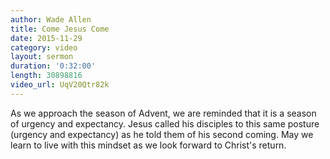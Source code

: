 ```yaml
---
author: Wade Allen
title: Come Jesus Come
date: 2015-11-29
category: video
layout: sermon
duration: '0:32:00' 
length: 30898816
video_url: UqV20Qtr82k
---
```


As we approach the season of Advent, we are reminded that it is a season of urgency and expectancy. Jesus called his disciples to this same posture (urgency and expectancy) as he told them of his second coming. May we learn to live with this mindset as we look forward to Christ's return.

